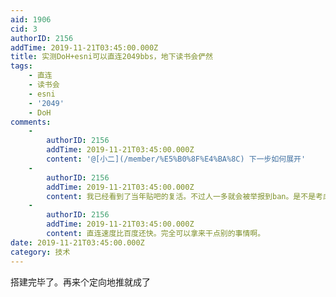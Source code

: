 ```yaml
---
aid: 1906
cid: 3
authorID: 2156
addTime: 2019-11-21T03:45:00.000Z
title: 实测DoH+esni可以直连2049bbs，地下读书会俨然
tags:
    - 直连
    - 读书会
    - esni
    - '2049'
    - DoH
comments:
    -
        authorID: 2156
        addTime: 2019-11-21T03:45:00.000Z
        content: '@[小二](/member/%E5%B0%8F%E4%BA%8C) 下一步如何展开'
    -
        authorID: 2156
        addTime: 2019-11-21T03:45:00.000Z
        content: 我已经看到了当年贴吧的复活。不过人一多就会被举报到ban。是不是考虑到各个大学实验室和男女厕所里贴小广告？？
    -
        authorID: 2156
        addTime: 2019-11-21T03:45:00.000Z
        content: 直连速度比百度还快。完全可以拿来干点别的事情啊。
date: 2019-11-21T03:45:00.000Z
category: 技术
---
```


搭建完毕了。再来个定向地推就成了

